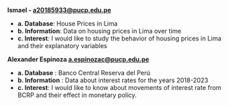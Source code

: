 **Ismael - a20185933@pucp.edu.pe**
* **a. Database**: House Prices in Lima
* **b. Information**: Data on housing prices in Lima over time
* **c. Interest**: I would like to study the behavior of housing prices in Lima and their explanatory variables
  
**Alexander Espinoza a.espinozac@pucp.edu.pe**
* **a. Database** : Banco Central Reserva del Perú
* **b. Information** : Data about interest rates for the years 2018-2023
* **c. Interest**: I would like to know about movements of interest rate from BCRP and their effect in monetary policy. 
